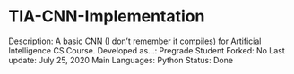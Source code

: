# TIA-CNN-Implementation

Description: A basic CNN (I don’t remember it compiles) for Artificial Intelligence CS Course.
Developed as...: Pregrade Student
Forked: No
Last update: July 25, 2020
Main Languages: Python
Status: Done